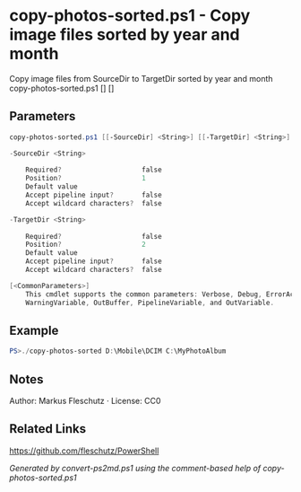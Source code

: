 # copy-photos-sorted.ps1 - Copy image files sorted by year and month

Copy image files from SourceDir to TargetDir sorted by year and month
copy-photos-sorted.ps1 [<SourceDir>] [<TargetDir>]

## Parameters
```powershell
copy-photos-sorted.ps1 [[-SourceDir] <String>] [[-TargetDir] <String>] [<CommonParameters>]

-SourceDir <String>
    
    Required?                    false
    Position?                    1
    Default value                
    Accept pipeline input?       false
    Accept wildcard characters?  false

-TargetDir <String>
    
    Required?                    false
    Position?                    2
    Default value                
    Accept pipeline input?       false
    Accept wildcard characters?  false

[<CommonParameters>]
    This cmdlet supports the common parameters: Verbose, Debug, ErrorAction, ErrorVariable, WarningAction, 
    WarningVariable, OutBuffer, PipelineVariable, and OutVariable.
```

## Example
```powershell
PS>./copy-photos-sorted D:\Mobile\DCIM C:\MyPhotoAlbum
```


## Notes
Author: Markus Fleschutz · License: CC0

## Related Links
https://github.com/fleschutz/PowerShell

*Generated by convert-ps2md.ps1 using the comment-based help of copy-photos-sorted.ps1*
